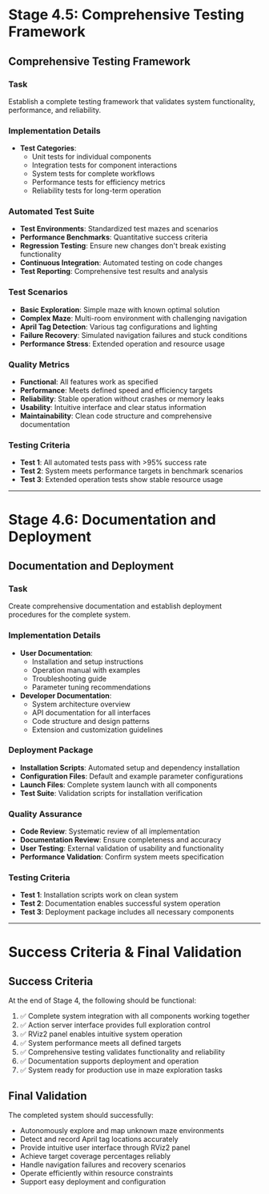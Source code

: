 # Stage 4.5: Comprehensive Testing Framework

## Comprehensive Testing Framework

### Task
Establish a complete testing framework that validates system functionality, performance, and reliability.

### Implementation Details
- **Test Categories**:
  - Unit tests for individual components
  - Integration tests for component interactions
  - System tests for complete workflows
  - Performance tests for efficiency metrics
  - Reliability tests for long-term operation

### Automated Test Suite
- **Test Environments**: Standardized test mazes and scenarios
- **Performance Benchmarks**: Quantitative success criteria
- **Regression Testing**: Ensure new changes don't break existing functionality
- **Continuous Integration**: Automated testing on code changes
- **Test Reporting**: Comprehensive test results and analysis

### Test Scenarios
- **Basic Exploration**: Simple maze with known optimal solution
- **Complex Maze**: Multi-room environment with challenging navigation
- **April Tag Detection**: Various tag configurations and lighting
- **Failure Recovery**: Simulated navigation failures and stuck conditions
- **Performance Stress**: Extended operation and resource usage

### Quality Metrics
- **Functional**: All features work as specified
- **Performance**: Meets defined speed and efficiency targets
- **Reliability**: Stable operation without crashes or memory leaks
- **Usability**: Intuitive interface and clear status information
- **Maintainability**: Clean code structure and comprehensive documentation

### Testing Criteria
- **Test 1**: All automated tests pass with >95% success rate
- **Test 2**: System meets performance targets in benchmark scenarios
- **Test 3**: Extended operation tests show stable resource usage

---

# Stage 4.6: Documentation and Deployment

## Documentation and Deployment

### Task
Create comprehensive documentation and establish deployment procedures for the complete system.

### Implementation Details
- **User Documentation**:
  - Installation and setup instructions
  - Operation manual with examples
  - Troubleshooting guide
  - Parameter tuning recommendations
- **Developer Documentation**:
  - System architecture overview
  - API documentation for all interfaces
  - Code structure and design patterns
  - Extension and customization guidelines

### Deployment Package
- **Installation Scripts**: Automated setup and dependency installation
- **Configuration Files**: Default and example parameter configurations
- **Launch Files**: Complete system launch with all components
- **Test Suite**: Validation scripts for installation verification

### Quality Assurance
- **Code Review**: Systematic review of all implementation
- **Documentation Review**: Ensure completeness and accuracy
- **User Testing**: External validation of usability and functionality
- **Performance Validation**: Confirm system meets specification

### Testing Criteria
- **Test 1**: Installation scripts work on clean system
- **Test 2**: Documentation enables successful system operation
- **Test 3**: Deployment package includes all necessary components

---

# Success Criteria & Final Validation

## Success Criteria

At the end of Stage 4, the following should be functional:
1. ✅ Complete system integration with all components working together
2. ✅ Action server interface provides full exploration control
3. ✅ RViz2 panel enables intuitive system operation
4. ✅ System performance meets all defined targets
5. ✅ Comprehensive testing validates functionality and reliability
6. ✅ Documentation supports deployment and operation
7. ✅ System ready for production use in maze exploration tasks

## Final Validation
The completed system should successfully:
- Autonomously explore and map unknown maze environments
- Detect and record April tag locations accurately
- Provide intuitive user interface through RViz2 panel
- Achieve target coverage percentages reliably
- Handle navigation failures and recovery scenarios
- Operate efficiently within resource constraints
- Support easy deployment and configuration
